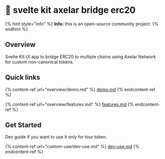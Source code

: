 # 👋 svelte kit axelar bridge erc20

{% hint style="info" %}
**Info:** this is an open-source community project.
{% endhint %}

## Overview

Svelte Kit UI app to bridge ERC20 to multiple chains using Axelar Network for custom non-canonical tokens.



## Quick links

{% content-ref url="overview/demo.md" %}
[demo.md](overview/demo.md)
{% endcontent-ref %}

{% content-ref url="overview/features.md" %}
[features.md](overview/features.md)
{% endcontent-ref %}

## Get Started

Dev guide if you want to use it only for tour token.

{% content-ref url="custom-use/dev-use.md" %}
[dev-use.md](custom-use/dev-use.md)
{% endcontent-ref %}

